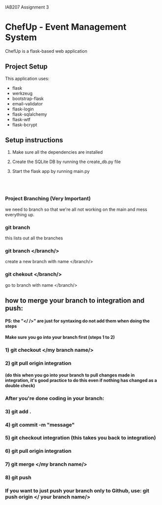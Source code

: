 IAB207 Assignment 3 

# ChefUp - Event Management System 
ChefUp is a flask-based web application 

## Project Setup

This application uses:

- flask
- werkzeug
- bootstrap-flask
- email-validator
- flask-login
- flask-sqlalchemy
- flask-wtf
- flask-bcrypt

## Setup instructions 

1. Make sure all the dependencies are installed

2. Create the SQLite DB by running the create_db.py file
   
3. Start the flask app by running main.py 


<br> 
<br> 

### Project Branching (Very Important)
we need to branch so that we're all not working on the main and mess everything up.

### git branch
this lists out all the branches

### git branch </branch/>
create a new branch with name </branch/>

### git chekout </branch/>
go to branch with name </branch/> 


## how to merge your branch to integration and push:
#### PS: the "</ />" are just for syntaxing do not add them when doing the steps
#### Make sure you go into your branch first (steps 1 to 2)
### 1) git checkout </my branch name/> 
### 2) git pull origin integration 
#### (do this when you go into your branch to pull changes made in integration, it's good practice to do this even if nothing has changed as a double check) 
### After you're done coding in your branch: 
### 3) git add .
### 4) git commit -m "message" 
### 5) git checkout integration (this takes you back to integration)
### 6) git pull origin integration 
### 7) git merge </my branch name/>
### 8) git push 

### If you want to just push your branch only to Github, use: git push origin </ your branch name/>
